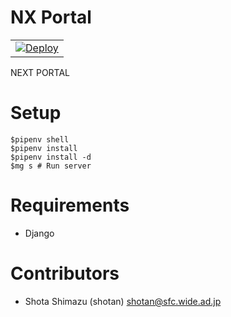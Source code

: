 # NX Portal 


||
|:--:|
| [![Deploy](https://www.herokucdn.com/deploy/button.svg)](https://heroku.com/deploy) |

NEXT PORTAL


# Setup

```
$pipenv shell
$pipenv install
$pipenv install -d
$mg s # Run server
```

# Requirements

- Django


# Contributors

- Shota Shimazu (shotan) shotan@sfc.wide.ad.jp
